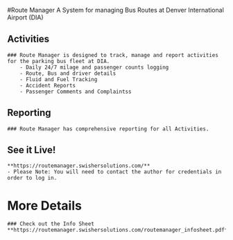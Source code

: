 #Route Manager
A System for managing Bus Routes at Denver International Airport (DIA)

## Activities
	### Route Manager is designed to track, manage and report activities for the parking bus fleet at DIA.
		- Daily 24/7 milage and passenger counts logging
		- Route, Bus and driver details
		- Fluid and Fuel Tracking
		- Accident Reports
		- Passenger Comments and Complaintss

## Reporting
	### Route Manager has comprehensive reporting for all Activities.
	
## See it Live!
	**https://routemanager.swishersolutions.com/**
	- Please Note: You will need to contact the author for credentials in order to log in.
	
# More Details
	### Check out the Info Sheet
	**https://routemanager.swishersolutions.com/routemanager_infosheet.pdf**